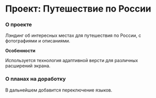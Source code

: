 # Проект: Путешествие по России

### О проекте

Лэндинг об интересных местах для путешествия по России, с фотографиями и описаниями.

**Особенности**

Используется технология адаптивной версти для различных расширений экрана.

### О планах на доработку

В дальнейшем добавится переключение языков.
